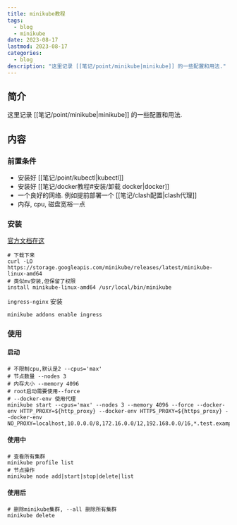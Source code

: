 ```yaml
---
title: minikube教程
tags:
  - blog
  - minikube
date: 2023-08-17
lastmod: 2023-08-17
categories:
  - blog
description: "这里记录 [[笔记/point/minikube|minikube]] 的一些配置和用法."
---
```


## 简介

这里记录 [[笔记/point/minikube|minikube]] 的一些配置和用法.

## 内容

### 前置条件

- 安装好 [[笔记/point/kubectl|kubectl]]
- 安装好 [[笔记/docker教程#安装/卸载 docker|docker]]
- 一个良好的网络. 例如提前部署一个 [[笔记/clash配置|clash代理]]
- 内存, cpu, 磁盘宽裕一点

### 安装

[官方文档在这](https://minikube.sigs.k8s.io/docs/start/)

```shell
# 下载下来
curl -LO https://storage.googleapis.com/minikube/releases/latest/minikube-linux-amd64
# 类似mv安装,但保留了权限
install minikube-linux-amd64 /usr/local/bin/minikube
```

`ingress-nginx` 安装

```shell
minikube addons enable ingress
```

### 使用

#### 启动

```shell
# 不限制cpu,默认是2 --cpus='max'
# 节点数量 --nodes 3
# 内存大小 --memory 4096
# root启动需要使用--force
# --docker-env 使用代理
minikube start --cpus='max' --nodes 3 --memory 4096 --force --docker-env HTTP_PROXY=${http_proxy} --docker-env HTTPS_PROXY=${https_proxy} --docker-env NO_PROXY=localhost,10.0.0.0/8,172.16.0.0/12,192.168.0.0/16,*.test.example.com
```

#### 使用中

```
# 查看所有集群
minikube profile list
# 节点操作
minikube node add|start|stop|delete|list
```

#### 使用后

```
# 删除minikube集群, --all 删除所有集群
minikube delete 
```
